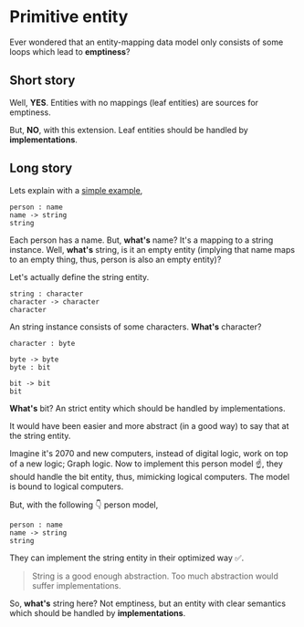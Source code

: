 # Primitive entity

Ever wondered that an entity-mapping data model only consists of some loops which lead to **emptiness**?

## Short story

Well, **YES**. Entities with no mappings (leaf entities) are sources for emptiness.

But, **NO**, with this extension. Leaf entities should be handled by **implementations**.

## Long story

Lets explain with a [simple example](../examples/simple.md),

```entity-mapping
person : name
name -> string
string
```

Each person has a name. But, **what's** name? It's a mapping to a string instance. Well, **what's** string, is it an empty entity (implying that name maps to an empty thing, thus, person is also an empty entity)? 

Let's actually define the string entity.

```entity-mapping
string : character
character -> character
character
```

An string instance consists of some characters. **What's** character?

```entity-mapping
character : byte

byte -> byte
byte : bit

bit -> bit
bit
```

**What's** bit? An strict entity which should be handled by implementations.

It would have been easier and more abstract (in a good way) to say that at the string entity.

Imagine it's 2070 and new computers, instead of digital logic, work on top of a new logic; Graph logic. Now to implement this person model ☝️, they should handle the bit entity, thus, mimicking logical computers. The model is bound to logical computers.

But, with the following 👇 person model,

```entity-mapping
person : name
name -> string
string
```

They can implement the string entity in their optimized way ✅.

> String is a good enough abstraction. Too much abstraction would suffer implementations.

So, **what's** string here? Not emptiness, but an entity with clear semantics which should be handled by **implementations**.